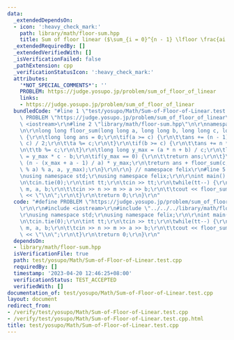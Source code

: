 ```yaml
---
data:
  _extendedDependsOn:
  - icon: ':heavy_check_mark:'
    path: library/math/floor-sum.hpp
    title: Sum of floor linear ($\sum_{i = 0}^{n - 1} \lfloor \frac{ai + b}{m} \rfloor$)
  _extendedRequiredBy: []
  _extendedVerifiedWith: []
  _isVerificationFailed: false
  _pathExtension: cpp
  _verificationStatusIcon: ':heavy_check_mark:'
  attributes:
    '*NOT_SPECIAL_COMMENTS*': ''
    PROBLEM: https://judge.yosupo.jp/problem/sum_of_floor_of_linear
    links:
    - https://judge.yosupo.jp/problem/sum_of_floor_of_linear
  bundledCode: "#line 1 \"test/yosupo/Math/Sum-of-Floor-of-Linear.test.cpp\"\n#define\
    \ PROBLEM \"https://judge.yosupo.jp/problem/sum_of_floor_of_linear\"\r\n\r\n#include\
    \ <iostream>\r\n#line 2 \"library/math/floor-sum.hpp\"\n\r\nnamespace felix {\r\
    \n\r\nlong long floor_sum(long long a, long long b, long long c, long long n)\
    \ {\r\n\tlong long ans = 0;\r\n\tif(a >= c) {\r\n\t\tans += (n - 1) * n * (a /\
    \ c) / 2;\r\n\t\ta %= c;\r\n\t}\r\n\tif(b >= c) {\r\n\t\tans += n * (b / c);\r\
    \n\t\tb %= c;\r\n\t}\r\n\tlong long y_max = (a * n + b) / c;\r\n\tlong long x_max\
    \ = y_max * c - b;\r\n\tif(y_max == 0) {\r\n\t\treturn ans;\r\n\t}\r\n\tans +=\
    \ (n - (x_max + a - 1) / a) * y_max;\r\n\treturn ans + floor_sum(c, (a - x_max\
    \ % a) % a, a, y_max);\r\n}\r\n\r\n} // namespace felix\r\n#line 5 \"test/yosupo/Math/Sum-of-Floor-of-Linear.test.cpp\"\
    \nusing namespace std;\r\nusing namespace felix;\r\n\r\nint main() {\r\n\tios::sync_with_stdio(false);\r\
    \n\tcin.tie(0);\r\n\tint tt;\r\n\tcin >> tt;\r\n\twhile(tt--) {\r\n\t\tint n,\
    \ m, a, b;\r\n\t\tcin >> n >> m >> a >> b;\r\n\t\tcout << floor_sum(a, b, m, n)\
    \ << \"\\n\";\r\n\t}\r\n\treturn 0;\r\n}\r\n"
  code: "#define PROBLEM \"https://judge.yosupo.jp/problem/sum_of_floor_of_linear\"\
    \r\n\r\n#include <iostream>\r\n#include \"../../../library/math/floor-sum.hpp\"\
    \r\nusing namespace std;\r\nusing namespace felix;\r\n\r\nint main() {\r\n\tios::sync_with_stdio(false);\r\
    \n\tcin.tie(0);\r\n\tint tt;\r\n\tcin >> tt;\r\n\twhile(tt--) {\r\n\t\tint n,\
    \ m, a, b;\r\n\t\tcin >> n >> m >> a >> b;\r\n\t\tcout << floor_sum(a, b, m, n)\
    \ << \"\\n\";\r\n\t}\r\n\treturn 0;\r\n}\r\n"
  dependsOn:
  - library/math/floor-sum.hpp
  isVerificationFile: true
  path: test/yosupo/Math/Sum-of-Floor-of-Linear.test.cpp
  requiredBy: []
  timestamp: '2023-04-20 12:46:25+08:00'
  verificationStatus: TEST_ACCEPTED
  verifiedWith: []
documentation_of: test/yosupo/Math/Sum-of-Floor-of-Linear.test.cpp
layout: document
redirect_from:
- /verify/test/yosupo/Math/Sum-of-Floor-of-Linear.test.cpp
- /verify/test/yosupo/Math/Sum-of-Floor-of-Linear.test.cpp.html
title: test/yosupo/Math/Sum-of-Floor-of-Linear.test.cpp
---
```

